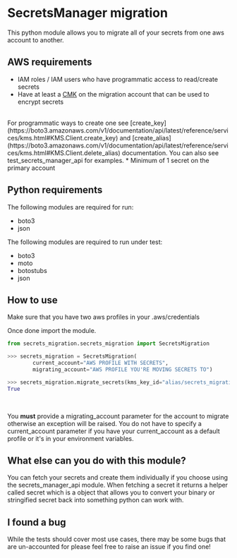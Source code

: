 # SecretsManager migration

This python module allows you to migrate all of your secrets from one aws account to another.  


## AWS requirements

* IAM roles / IAM users who have programmatic access to read/create secrets
* Have at least a [CMK](https://boto3.amazonaws.com/v1/documentation/api/latest/guide/kms-example-encrypt-decrypt-file.html) on the migration account that can be used to encrypt secrets
<br>
For programmatic ways to create one see [create_key](https://boto3.amazonaws.com/v1/documentation/api/latest/reference/services/kms.html#KMS.Client.create_key) and [create_alias](https://boto3.amazonaws.com/v1/documentation/api/latest/reference/services/kms.html#KMS.Client.delete_alias) documentation.  You can also see test_secrets_manager_api for examples.
* Minimum of 1 secret on the primary account 



## Python requirements

The following modules are required for run:

* boto3
* json

The following modules are required to run under test:

* boto3
* moto
* botostubs
* json

## How to use

Make sure that you have two aws profiles in your .aws/credentials

Once done import the module.

```python
from secrets_migration.secrets_migration import SecretsMigration

>>> secrets_migration = SecretsMigration(
        current_account="AWS PROFILE WITH SECRETS",
        migrating_account="AWS PROFILE YOU'RE MOVING SECRETS TO")

>>> secrets_migration.migrate_secrets(kms_key_id="alias/secrets_migration")
True
```

<br>

You  **must** provide a migrating_account parameter for the account to migrate otherwise an exception will be raised.  You do not have to specify a current_account parameter if you have your current_account as a default profile or it's in your environment variables.

## What else can you do with this module?

You can fetch your secrets and create them individually if you choose using the secrets_manager_api module.  When fetching a secret it returns a helper called secret which is a object that allows you to convert your binary or stringified secret back into something python can work with.

## I found a bug

While the tests should cover most use cases, there may be some bugs that are un-accounted for please feel free to raise an issue if you find one!
